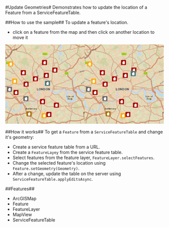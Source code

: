 #Update Geometries#
Demonstrates how to update the location of a Feature from a ServiceFeatureTable.

##How to use the sample##
To update a feature's location.
 - click on a feature from the map and then click on another location to move it

![](UpdateGeometries.png)

##How it works##
To get a `Feature` from a `ServiceFeatureTable` and change it's geometry:

- Create a service feature table from a URL.
- Create a `FeatureLayey` from the service feature table.
- Select features from the feature layer, `FeatureLayer.selectFeatures`.
- Change the selected feature's location using `Feature.setGeometry(Geometry)`.
- After a change, update the table on the server using `ServiceFeatureTable.applyEditsAsync`.

##Features##
- ArcGISMap
- Feature
- FeatureLayer
- MapView
- ServiceFeatureTable

